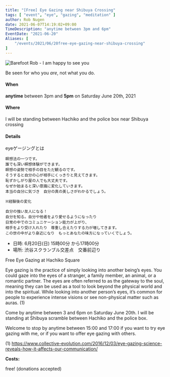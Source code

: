 ```yaml
---
title: "[Free] Eye Gazing near Shibuya Crossing"
tags: [ "event", "eye", "gazing", "meditation" ]
author: Rob Nugen
date: 2021-06-07T14:19:02+09:00
TimeDescription: "anytime between 3pm and 6pm"
EventDate: "2021-06-20"
Aliases: [
    "/events/2021/06/20free-eye-gazing-near-shibuya-crossing"
]
---
```


<img
src="//b.robnugen.com/events/2021/2021_may_24_rob_eye_gazing_for_shibuya.jpeg"
alt="Barefoot Rob - I am happy to see you"
class="title" />

Be seen for who you *are*, not what you do.

#### When

**anytime** between 3pm and **5pm** on Saturday June 20th, 2021

#### Where

I will be standing between Hachiko and the police box near Shibuya crossing

#### Details

eyeゲージングとは

    瞑想法の一つです。
    誰でも深い瞑想体験ができます。
    瞑想の姿勢で相手の目をただ観るのです。
    そうすると自分の心が相手にくっきりと見えてきます。
    恥ずかしがり屋の人でも大丈夫です。
    なぜか始まると深い意識に変化していきます。
    本当の自分に気づき　自分の真の美しさがわかるでしょう。

    ※経験後の変化

    自分の強い友人になる！
    自分を知る。自分や他者をより愛せるようになったり
    日常の中でのコミュニケーション能力が上がり、
    相手をより受け入れたり　尊重し合えたりする力が増してきます。
    この世の中がより身近になり　もっとあなたの味方になっていくでしょう。


* 日時: 6月20日(日) 15時00分 から17時00分
* 場所: 渋谷スクランブル交差点　交番前辺り

Free Eye Gazing at Hachiko Square

Eye gazing is the practice of simply looking into another being’s eyes. You could gaze into the eyes of a stranger, a family member, an animal, or a romantic partner. The eyes are often referred to as the gateway to the soul, meaning they can be used as a tool to look beyond the physical world and into the spiritual. While looking into another person’s eyes, it’s common for people to experience intense visions or see non-physical matter such as auras. (1)

Come by anytime between 3 and 6pm on Saturday June 20th. I will be standing at Shibuya scramble between Hachiko and the police box.

Welcome to stop by anytime between 15:00 and 17:00 if you want to try eye gazing with me, or if you want to offer eye gazing with others.

(1) https://www.collective-evolution.com/2016/12/03/eye-gazing-science-reveals-how-it-affects-our-communication/

**Costs:**

free! (donations accepted)
